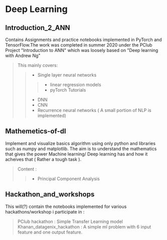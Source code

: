 # Deep Learning 

## Introduction_2_ANN 
Contains Assignments and practice notebooks implemented in PyTorch and TensorFlow.The work was completed in summer 2020 under the PClub Project "Introduction to ANN" which was loosely based on "Deep learning with Andrew Ng"
>This mainly covers:  
>>* Single layer neural networks  
>>>- linear regression models  
>>>- pyTorch Tutorials
>>
>>* DNN  
>>* CNN  
>>* Recurrence neural networks ( A small portion of NLP is implemented)
    
## Mathemetics-of-dl
Implement and visualize basics algorithm using only python and libraries such as numpy and matplotlib. The aim is to understand the mathematics that gives the power Machine learning/ Deep learning has and how it acheives that ( Rather a tough task ).

>Content :
>>- Principal Component Analysis

 
## Hackathon_and_workshops
This will(?) contain the notebooks implemented for various hackathons/workshop i participate in : 
> PClub hackathon : Simple Transfer Learning model
> Khanan_datagenix_hackathon : A simple ml problem with 6 input feature and one output feature.
